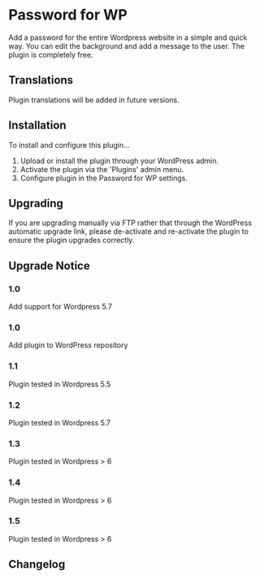 Password for WP
===============

Add a password for the entire Wordpress website in a simple and quick way. You can edit the background and add a message to the user. The plugin is completely free.

Translations
------------

Plugin translations will be added in future versions.

Installation
------------

To install and configure this plugin...

1. Upload or install the plugin through your WordPress admin.
1. Activate the plugin via the 'Plugins' admin menu.
1. Configure plugin in the Password for WP settings.

Upgrading
---------

If you are upgrading manually via FTP rather that through the WordPress automatic upgrade link, please de-activate and re-activate the plugin to ensure the plugin upgrades correctly.

Upgrade Notice
--------------

### 1.0
Add support for Wordpress 5.7

### 1.0
Add plugin to WordPress repository

### 1.1
Plugin tested in Wordpress 5.5

### 1.2
Plugin tested in Wordpress 5.7

### 1.3
Plugin tested in Wordpress > 6

### 1.4
Plugin tested in Wordpress > 6

### 1.5
Plugin tested in Wordpress > 6

Changelog
---------
